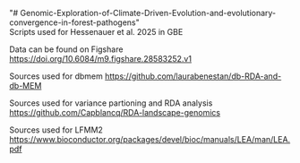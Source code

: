 "# Genomic-Exploration-of-Climate-Driven-Evolution-and-evolutionary-convergence-in-forest-pathogens"   
Scripts used for Hessenauer et al. 2025 in GBE  

Data can be found on Figshare https://doi.org/10.6084/m9.figshare.28583252.v1  


Sources used for dbmem https://github.com/laurabenestan/db-RDA-and-db-MEM  

Sources used for variance partioning and RDA analysis https://github.com/Capblancq/RDA-landscape-genomics  

Sources used for LFMM2 https://www.bioconductor.org/packages/devel/bioc/manuals/LEA/man/LEA.pdf  

